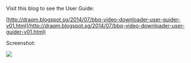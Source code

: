 Visit this blog to see the User Guide:

[http://draqm.blogspot.sg/2014/07/bbq-video-downloader-user-guider-v01.html](http://draqm.blogspot.sg/2014/07/bbq-video-downloader-user-guider-v01.html) 


Screenshot:


![][5]

[5]: http://3.bp.blogspot.com/-Amsg9TB0rvU/U76SzOBqDyI/AAAAAAAAARI/1Qbc9pdNJoY/s1600/bbq.png
